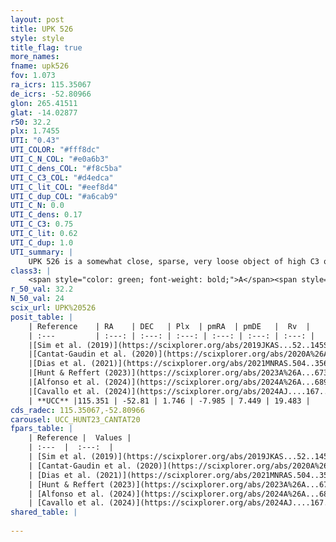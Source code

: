 ```yaml
---
layout: post
title: UPK 526
style: style
title_flag: true
more_names: 
fname: upk526
fov: 1.073
ra_icrs: 115.35067
de_icrs: -52.80966
glon: 265.41511
glat: -14.02877
r50: 32.2
plx: 1.7455
UTI: "0.43"
UTI_COLOR: "#fff8dc"
UTI_C_N_COL: "#e0a6b3"
UTI_C_dens_COL: "#f8c5ba"
UTI_C_C3_COL: "#d4edca"
UTI_C_lit_COL: "#eef8d4"
UTI_C_dup_COL: "#a6cab9"
UTI_C_N: 0.0
UTI_C_dens: 0.17
UTI_C_C3: 0.75
UTI_C_lit: 0.62
UTI_C_dup: 1.0
UTI_summary: |
    UPK 526 is a somewhat close, sparse, very loose object of high C3 quality. It is moderately studied in the literature.<br><br><span style="color: #99180f; font-weight: bold;">Warning: </span>contains less than 25 stars with <i>P>0.5</i> estimated.
class3: |
    <span style="color: green; font-weight: bold;">A</span><span style="color: #FFC300; font-weight: bold;">B</span>
r_50_val: 32.2
N_50_val: 24
scix_url: UPK%20526
posit_table: |
    | Reference    | RA    | DEC   | Plx  | pmRA  | pmDE   |  Rv  |
    | :---         | :---: | :---: | :---: | :---: | :---: | :---: |
    |[Sim et al. (2019)](https://scixplorer.org/abs/2019JKAS...52..145S) | 115.237 | -52.774 | -- | -7.98 | 7.42 | -- |
    |[Cantat-Gaudin et al. (2020)](https://scixplorer.org/abs/2020A%26A...640A...1C) | 115.198 | -52.839 | 1.712 | -8.0 | 7.415 | -- |
    |[Dias et al. (2021)](https://scixplorer.org/abs/2021MNRAS.504..356D) | 115.268 | -52.91 | 1.722 | -8.006 | 7.434 | 23.348 |
    |[Hunt & Reffert (2023)](https://scixplorer.org/abs/2023A%26A...673A.114H) | 115.946 | -52.836 | 1.75 | -7.774 | 7.804 | 14.398 |
    |[Alfonso et al. (2024)](https://scixplorer.org/abs/2024A%26A...689A..18A) | 114.395 | -52.836 | 1.727 | -7.84 | 7.688 | -- |
    |[Cavallo et al. (2024)](https://scixplorer.org/abs/2024AJ....167...12C) | 113.782 | -52.946 | 1.755 | -- | -- | -- |
    | **UCC** |115.351 | -52.81 | 1.746 | -7.985 | 7.449 | 19.483 | 
cds_radec: 115.35067,-52.80966
carousel: UCC_HUNT23_CANTAT20
fpars_table: |
    | Reference |  Values |
    | :---  |  :---:  |
    | [Sim et al. (2019)](https://scixplorer.org/abs/2019JKAS...52..145S) | `d_pc=575, log(age)=7.3` |
    | [Cantat-Gaudin et al. (2020)](https://scixplorer.org/abs/2020A%26A...640A...1C) | `AVNN=0.45, DMNN=8.98, AgeNN=7.49` |
    | [Dias et al. (2021)](https://scixplorer.org/abs/2021MNRAS.504..356D) | `Av=0.58, Dist=564, logage=7.576, [Fe/H]=-0.03` |
    | [Hunt & Reffert (2023)](https://scixplorer.org/abs/2023A%26A...673A.114H) | `AV50=0.457, diffAV50=0.995, MOD50=8.675, logAge50=7.466` |
    | [Alfonso et al. (2024)](https://scixplorer.org/abs/2024A%26A...689A..18A) | `AV=0.44999, MOD=8.97981, logAge=7.30356, Z=-0.0298` |
    | [Cavallo et al. (2024)](https://scixplorer.org/abs/2024AJ....167...12C) | `AV50=0.68, dMod50=8.91, logAge50=7.14, [Fe/H]50=0.08` |
shared_table: |
    
---
```

